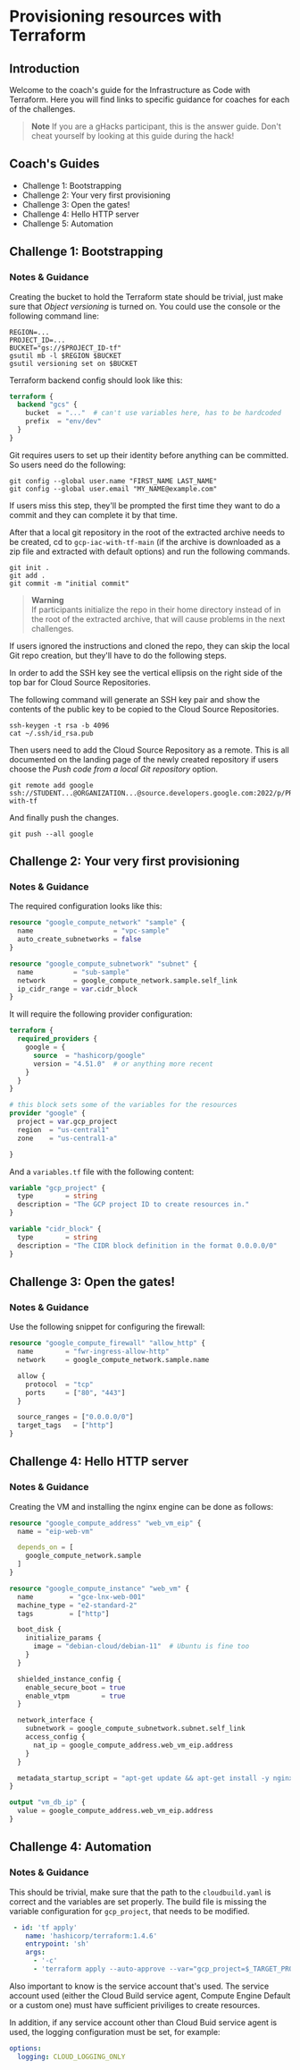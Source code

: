 # Provisioning resources with Terraform

## Introduction

Welcome to the coach's guide for the Infrastructure as Code with Terraform. Here you will find links to specific guidance for coaches for each of the challenges.

> **Note** If you are a gHacks participant, this is the answer guide. Don't cheat yourself by looking at this guide during the hack!

## Coach's Guides

- Challenge 1: Bootstrapping
- Challenge 2: Your very first provisioning
- Challenge 3: Open the gates!
- Challenge 4: Hello HTTP server
- Challenge 5: Automation


## Challenge 1: Bootstrapping

### Notes & Guidance

Creating the bucket to hold the Terraform state should be trivial, just make sure that _Object versioning_ is turned on. You could use the console or the following command line:

```shell
REGION=...
PROJECT_ID=...
BUCKET="gs://$PROJECT_ID-tf"
gsutil mb -l $REGION $BUCKET
gsutil versioning set on $BUCKET
```

Terraform backend config should look like this:

```terraform
terraform {
  backend "gcs" {
    bucket  = "..."  # can't use variables here, has to be hardcoded
    prefix  = "env/dev"
  }
}
```

Git requires users to set up their identity before anything can be committed. So users need do the following:

```shell
git config --global user.name "FIRST_NAME LAST_NAME"
git config --global user.email "MY_NAME@example.com"
```

If users miss this step, they'll be prompted the first time they want to do a commit and they can complete it by that time.

After that a local git repository in the root of the extracted archive needs to be created, cd to `gcp-iac-with-tf-main` (if the archive is downloaded as a zip file and extracted with default options) and run the following commands.

```shell
git init .
git add .
git commit -m "initial commit"
```

> **Warning**  
> If participants initialize the repo in their home directory instead of in the root of the extracted archive, that will cause problems in the next challenges.

If users ignored the instructions and cloned the repo, they can skip the local Git repo creation, but they'll have to do the following steps.

In order to add the SSH key see the vertical ellipsis on the right side of the top bar for Cloud Source Repositories.

The following command will generate an SSH key pair and show the contents of the public key to be copied to the Cloud Source Repositories.

```shell
ssh-keygen -t rsa -b 4096
cat ~/.ssh/id_rsa.pub
```

Then users need to add the Cloud Source Repository as a remote. This is all documented on the landing page of the newly created repository if users choose the _Push code from a local Git repository_ option.

```shell
git remote add google ssh://STUDENT...@ORGANIZATION...@source.developers.google.com:2022/p/PROJECT/r/iac-with-tf
```

And finally push the changes.

```shell
git push --all google
```

## Challenge 2: Your very first provisioning

### Notes & Guidance

The required configuration looks like this:

```terraform
resource "google_compute_network" "sample" {
  name                    = "vpc-sample"
  auto_create_subnetworks = false
}

resource "google_compute_subnetwork" "subnet" {
  name          = "sub-sample"
  network       = google_compute_network.sample.self_link
  ip_cidr_range = var.cidr_block
}
```

It will require the following provider configuration:

```terraform
terraform {
  required_providers {
    google = {
      source  = "hashicorp/google"
      version = "4.51.0"  # or anything more recent
    }
  }
}

# this block sets some of the variables for the resources
provider "google" {
  project = var.gcp_project
  region  = "us-central1" 
  zone    = "us-central1-a" 

}
```

And a `variables.tf` file with the following content:

```terraform
variable "gcp_project" {
  type        = string
  description = "The GCP project ID to create resources in."
}

variable "cidr_block" {
  type        = string
  description = "The CIDR block definition in the format 0.0.0.0/0"
}
```

## Challenge 3: Open the gates!

### Notes & Guidance

Use the following snippet for configuring the firewall:

```terraform
resource "google_compute_firewall" "allow_http" {
  name        = "fwr-ingress-allow-http"
  network     = google_compute_network.sample.name

  allow {
    protocol  = "tcp"
    ports     = ["80", "443"]
  }

  source_ranges = ["0.0.0.0/0"]
  target_tags   = ["http"]
}
```

## Challenge 4: Hello HTTP server

### Notes & Guidance

Creating the VM and installing the nginx engine can be done as follows:

```terraform
resource "google_compute_address" "web_vm_eip" {
  name = "eip-web-vm"

  depends_on = [
    google_compute_network.sample
  ]
}

resource "google_compute_instance" "web_vm" {
  name         = "gce-lnx-web-001"
  machine_type = "e2-standard-2"
  tags         = ["http"]

  boot_disk {
    initialize_params {
      image = "debian-cloud/debian-11"  # Ubuntu is fine too
    }
  }

  shielded_instance_config {
    enable_secure_boot = true
    enable_vtpm        = true
  }

  network_interface {
    subnetwork = google_compute_subnetwork.subnet.self_link
    access_config {
      nat_ip = google_compute_address.web_vm_eip.address
    }
  }

  metadata_startup_script = "apt-get update && apt-get install -y nginx"
}

output "vm_db_ip" {
  value = google_compute_address.web_vm_eip.address
}
```

## Challenge 4: Automation

### Notes & Guidance

This should be trivial, make sure that the path to the `cloudbuild.yaml` is correct and the variables are set properly. The build file is missing the variable configuration for `gcp_project`, that needs to be modified.

```yaml
 - id: 'tf apply'
    name: 'hashicorp/terraform:1.4.6'
    entrypoint: 'sh'
    args:
      - '-c'
      - 'terraform apply --auto-approve --var="gcp_project=$_TARGET_PROJECT" --var="cidr_block=$_CIDR_BLOCK"'
```

Also important to know is the service account that's used. The service account used (either the Cloud Build service agent, Compute Engine Default or a custom one) must have sufficient priviliges to create resources. 

In addition, if any service account other than Cloud Buid service agent is used, the logging configuration must be set, for example:

```yaml
options:
  logging: CLOUD_LOGGING_ONLY
```
